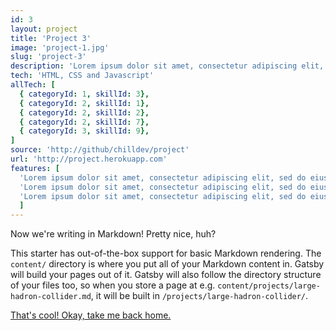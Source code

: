 ```yaml
---
id: 3
layout: project
title: 'Project 3'
image: 'project-1.jpg'
slug: 'project-3'
description: 'Lorem ipsum dolor sit amet, consectetur adipiscing elit, sed do eiusmod tempor incididunt ut labore et dolore magna aliqua. Netus et malesuada fames ac turpis egestas integer eget aliquet.'
tech: 'HTML, CSS and Javascript'
allTech: [
  { categoryId: 1, skillId: 3},
  { categoryId: 2, skillId: 1},
  { categoryId: 2, skillId: 2},
  { categoryId: 2, skillId: 7},
  { categoryId: 3, skillId: 9},
]
source: 'http://github/chilldev/project'
url: 'http://project.herokuapp.com'
features: [
  'Lorem ipsum dolor sit amet, consectetur adipiscing elit, sed do eiusmod tempor incididunt ut labore  et dolore magna aliqua. Netus et malesuada fames ac turpis egestas integer eget aliquet. Cursus  euismod quis viverra nibh cras pulvinar mattis nunc.',
  'Lorem ipsum dolor sit amet, consectetur adipiscing elit, sed do eiusmod tempor incididunt ut labore  et dolore magna aliqua. Netus et malesuada fames ac turpis egestas integer eget aliquet. Cursus  euismod quis viverra nibh cras pulvinar mattis nunc.',
  'Lorem ipsum dolor sit amet, consectetur adipiscing elit, sed do eiusmod tempor incididunt ut labore  et dolore magna aliqua. Netus et malesuada fames ac turpis egestas integer eget aliquet. Cursus  euismod quis viverra nibh cras pulvinar mattis nunc.'
  ]
---
```


Now we're writing in Markdown! Pretty nice, huh?

This starter has out-of-the-box support for basic Markdown rendering. The `content/` directory is where you put all of your Markdown content in. Gatsby will build your pages out of it. Gatsby will also follow the directory structure of your files too, so when you store a page at e.g. `content/projects/large-hadron-collider.md`, it will be built in `/projects/large-hadron-collider/`.

[That's cool! Okay, take me back home.](/)
